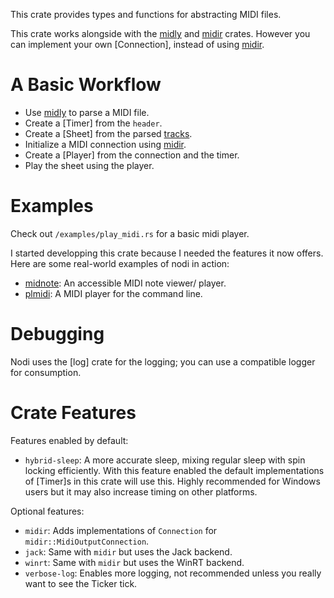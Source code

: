 This crate provides types and functions for abstracting MIDI files.

This crate works alongside with the [midly][] and [midir][] crates.
However you can implement your own [Connection], instead of using [midir][].

# A Basic Workflow

- Use [midly][] to parse a MIDI file.
- Create a [Timer] from the `header`.
- Create a [Sheet] from the parsed [tracks](midly::Track).
- Initialize a MIDI connection using [midir][].
- Create a [Player] from the connection and the timer.
- Play the sheet using the player.

# Examples
Check out `/examples/play_midi.rs` for a basic midi player.

I started developping this crate because I needed the features it now offers.
Here are some real-world examples of nodi in action:

-	[midnote][]: An accessible MIDI note viewer/ player.
-	[plmidi][]: A MIDI player for the command line.

# Debugging
Nodi uses the [log] crate for the logging; you can use a compatible logger for consumption.

# Crate Features
Features enabled by default:

- `hybrid-sleep`: A more accurate sleep, mixing regular sleep with spin locking efficiently. With this feature enabled the default implementations of [Timer]s in this crate will use this. Highly recommended for Windows users but it may also increase timing on other platforms.

Optional features:

- `midir`: Adds implementations of `Connection` for `midir::MidiOutputConnection`.
- `jack`: Same with `midir` but uses the Jack backend.
- `winrt`: Same with `midir` but uses the WinRT backend.
- `verbose-log`: Enables more logging, not recommended unless you really want to see the Ticker tick.

[midir]: https://crates.io/crates/midir
[midly]: https://crates.io/crates/midly
[plmidi]: https://github.com/insomnimus/plmidi
[midnote]: https://github.com/insomnimus/midnote
